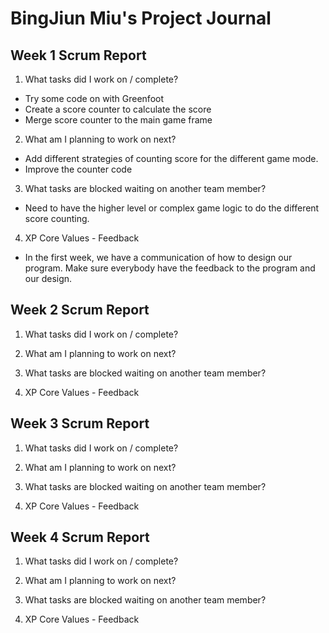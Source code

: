# BingJiun Miu's Project Journal

## Week 1 Scrum Report
1. What tasks did I work on / complete?
  - Try some code on with Greenfoot
  - Create a score counter to calculate the score
  - Merge score counter to the main game frame

2. What am I planning to work on next?
  - Add different strategies of counting score for the different game mode.
  - Improve the counter code
  
3. What tasks are blocked waiting on another team member?
  - Need to have the higher level or complex game logic to do the different score counting.

4. XP Core Values - Feedback
  - In the first week, we have a communication of how to design our program. Make sure everybody have the feedback to the program and our design.

## Week 2 Scrum Report
1. What tasks did I work on / complete?

2. What am I planning to work on next?

3. What tasks are blocked waiting on another team member?

4. XP Core Values - Feedback

## Week 3 Scrum Report
1. What tasks did I work on / complete?

2. What am I planning to work on next?

3. What tasks are blocked waiting on another team member?

4. XP Core Values - Feedback

## Week 4 Scrum Report
1. What tasks did I work on / complete?

2. What am I planning to work on next?

3. What tasks are blocked waiting on another team member?

4. XP Core Values - Feedback
